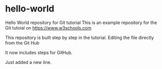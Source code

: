 # hello-world
Hello World repository for Git tutorial
This is an example repository for the Git tutoial on https://www.w3schools.com

This repository is built step by step in the tutorial.
Editing the file directly from the Git Hub

It now includes steps for GitHub.

Just added a new line.
